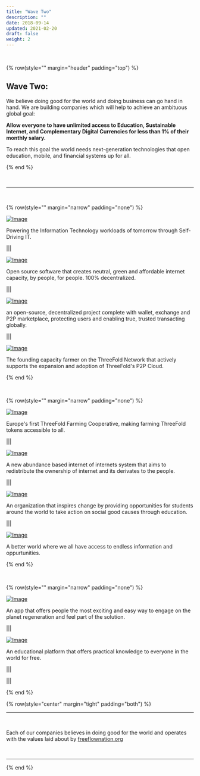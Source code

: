 ```yaml
---
title: "Wave Two"
description: ""
date: 2018-09-14
updated: 2021-02-20
draft: false
weight: 2
---
```


<div class="container mx-auto">

<br>

<!-- section 1 -->

{% row(style="" margin="header" padding="top") %}

<h2 class="greenheader">Wave Two:</h2>

We believe doing good for the world and doing business can go hand in hand. We are building companies which will help to achieve an ambituous global goal:

**Allow everyone to have unlimited access to Education, Sustainable Internet, and Complementary Digital Currencies for less than 1% of their monthly salary.**

To reach this goal the world needs next-generation technologies that open education, mobile, and financial systems up for all.



{% end %}

<br>



------------------------------------------------------

<br>

<!-- section 2 -->

{% row(style="" margin="narrow" padding="none") %}

<a class="hard_green" href="/tftech">![Image](./img/tftech.png#md#mx-auto)</a>

<p class="text-base">Powering the Information Technology workloads of tomorrow through Self-Driving IT.</p>

|||

<a class="hard_green" href="/tftech">![Image](./img/tft.png#md#mx-auto)</a>

<p class="text-base">Open source software that creates neutral, green and affordable internet capacity, by people, for people. 100% decentralized.</p>

|||

<a class="hard_green" href="/tftech">![Image](./img/fairswap.png#md#mx-auto)</a>

<p class="text-base">an open-source, decentralized project complete with wallet, exchange and P2P marketplace, protecting users and enabling true, trusted transacting globally.</p>

|||


<a class="hard_green" href="/tftech">![Image](./img/mazraa.png#md#mx-auto)</a>

<p class="text-base">The founding capacity farmer on the ThreeFold Network that actively supports the expansion and adoption of ThreeFold's P2P Cloud.</p>

{% end %}


<br>



{% row(style="" margin="narrow" padding="none") %}

<a class="hard_green" href="/tftech">![Image](./img/bettertoken.jpeg#md#mx-auto)</a>

<p class="text-base">Europe's first ThreeFold Farming Cooperative, making farming ThreeFold tokens accessible to all.</p>

|||

<a class="hard_green" href="/tftech">![Image](./img/ourworld.png#md#mx-auto)</a>

<p class="text-base">A new abundance based internet of internets system that aims to redistribute the ownership of internet and its derivates to the people.</p>

|||

<a class="hard_green" href="/tftech">![Image](./img/tag.png#md#mx-auto)</a>

<p class="text-base">An organization that inspires change by providing opportunities for students around the world to take action on social good causes through education.</p>

|||


<a class="hard_green" href="/tftech">![Image](./img/ourverses.png#md#mx-auto)</a>

<p class="text-base">A better world where we all have access to endless information and oppurtunities.</p>

{% end %}

<br>

{% row(style="" margin="narrow" padding="none") %}

<a class="hard_green" href="/tftech">![Image](./img/ootopia.webp#md#mx-auto)</a>

<p class="text-base">An app that offers people the most exciting and easy way to engage on the planet regeneration and feel part of the solution.
</p>

|||

<a class="hard_green" href="/tftech">![Image](./img/sikana.png#md#mx-auto)</a>

<p class="text-base">An educational platform that offers practical knowledge to everyone in the world for free.</p>

|||

|||


{% end %}



<!-- section 1 -->



{% row(style="center" margin="tight" padding="both") %}

<hr class="greenline">

<br>

Each of our companies believes in doing good for the world
and operates with the values laid about by <a href="https://freeflownation.org/" class="hard_green" target="blank">freeflownation.org</a>


<br>

<hr class="greenline">

{% end %}


</div>

